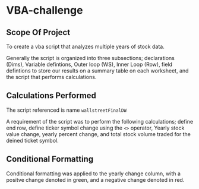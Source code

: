# VBA-challenge

## Scope Of Project

To create a vba script that analyzes multiple years of stock data.

Generally the script is organized into three subsections; declarations (Dims), Variable defintions, Outer loop (WS), Inner Loop (Row), field defintions to store our results on a summary table on each worksheet, and the script that performs calculations.

## Calculations Performed

The script referenced is name `wallstreetFinalDW`

A requirement of the script was to perform the following calculations; define end row, define ticker symbol change using the `<>` operator, Yearly stock value change, yearly percent change, and total stock volume traded for the deined ticket symbol. 

## Conditional Formatting

Conditional formatting was applied to the yearly change column, with a positve change denoted in green, and a negative change denoted in red. 
